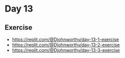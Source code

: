 # Day 13

## Exercise

- https://replit.com/@Djohnworthy/day-13-1-exercise
- https://replit.com/@Djohnworthy/day-13-2-exercise
- https://replit.com/@Djohnworthy/day-13-3-exercise
